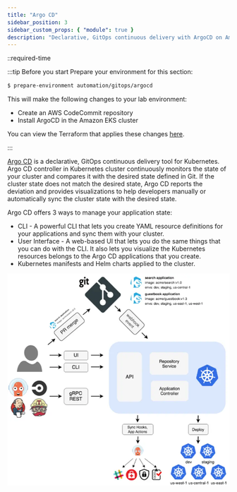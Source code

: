 ```yaml
---
title: "Argo CD"
sidebar_position: 3
sidebar_custom_props: { "module": true }
description: "Declarative, GitOps continuous delivery with ArgoCD on Amazon Elastic Kubernetes Service."
---
```


::required-time

:::tip Before you start
Prepare your environment for this section:

```bash timeout=300 wait=120
$ prepare-environment automation/gitops/argocd
```

This will make the following changes to your lab environment:

- Create an AWS CodeCommit repository
- Install ArgoCD in the Amazon EKS cluster

You can view the Terraform that applies these changes [here](https://github.com/VAR::MANIFESTS_OWNER/VAR::MANIFESTS_REPOSITORY/tree/VAR::MANIFESTS_REF/manifests/modules/automation/gitops/argocd/.workshop/terraform).

:::

[Argo CD](https://argoproj.github.io/cd/) is a declarative, GitOps continuous delivery tool for Kubernetes. Argo CD controller in Kubernetes cluster continuously monitors the state of your cluster and compares it with the desired state defined in Git. If the cluster state does not match the desired state, Argo CD reports the deviation and provides visualizations to help developers manually or automatically sync the cluster state with the desired state.

Argo CD offers 3 ways to manage your application state:

- CLI - A powerful CLI that lets you create YAML resource definitions for your applications and sync them with your cluster.
- User Interface - A web-based UI that lets you do the same things that you can do with the CLI. It also lets you visualize the Kubernetes resources belongs to the Argo CD applications that you create.
- Kubernetes manifests and Helm charts applied to the cluster.

![argo-cd-architecture](assets/argo-cd-architecture.webp)
